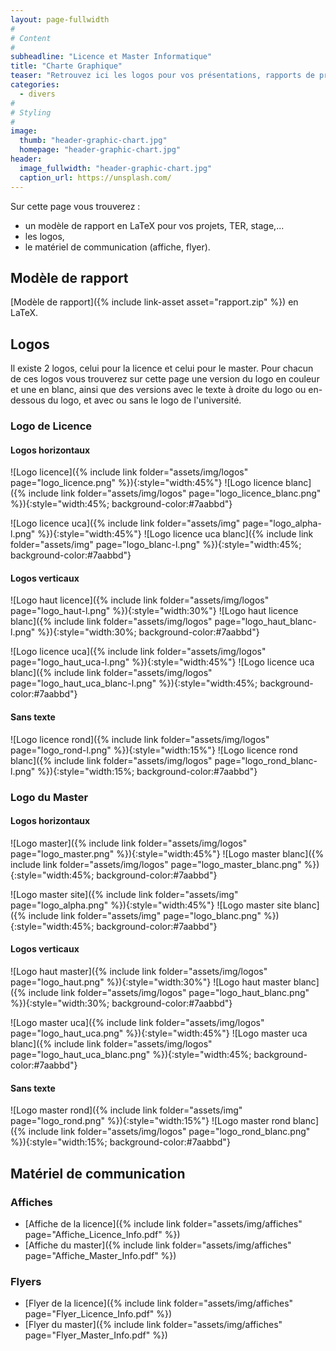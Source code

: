 ```yaml
---
layout: page-fullwidth
#
# Content
#
subheadline: "Licence et Master Informatique"
title: "Charte Graphique"
teaser: "Retrouvez ici les logos pour vos présentations, rapports de projet et stage." 
categories:
  - divers
#
# Styling
#
image:
  thumb: "header-graphic-chart.jpg"
  homepage: "header-graphic-chart.jpg"
header:
  image_fullwidth: "header-graphic-chart.jpg"
  caption_url: https://unsplash.com/
---
```


Sur cette page vous trouverez :

- un modèle de rapport en LaTeX pour vos projets, TER, stage,...
- les logos,
- le matériel de communication (affiche, flyer).

## Modèle de rapport

[Modèle de rapport]({% include link-asset asset="rapport.zip" %}) en LaTeX.

## Logos

Il existe 2 logos, celui pour la licence et celui pour le master. Pour chacun de ces logos vous trouverez sur cette page une version du logo en couleur et une en blanc, ainsi que des versions avec le texte à droite du logo ou en-dessous du logo, et avec ou sans le logo de l'université.

### Logo de Licence

#### Logos horizontaux

![Logo licence]({% include link folder="assets/img/logos" page="logo_licence.png" %}){:style="width:45%"}
![Logo licence blanc]({% include link folder="assets/img/logos" page="logo_licence_blanc.png" %}){:style="width:45%; background-color:#7aabbd"}

![Logo licence uca]({% include link folder="assets/img" page="logo_alpha-l.png" %}){:style="width:45%"}
![Logo licence uca blanc]({% include link folder="assets/img" page="logo_blanc-l.png" %}){:style="width:45%; background-color:#7aabbd"}

#### Logos verticaux

![Logo haut licence]({% include link folder="assets/img/logos" page="logo_haut-l.png" %}){:style="width:30%"}
![Logo haut licence blanc]({% include link folder="assets/img/logos" page="logo_haut_blanc-l.png" %}){:style="width:30%; background-color:#7aabbd"}

![Logo licence uca]({% include link folder="assets/img/logos" page="logo_haut_uca-l.png" %}){:style="width:45%"}
![Logo licence uca blanc]({% include link folder="assets/img/logos" page="logo_haut_uca_blanc-l.png" %}){:style="width:45%; background-color:#7aabbd"}

#### Sans texte

![Logo licence rond]({% include link folder="assets/img/logos" page="logo_rond-l.png" %}){:style="width:15%"}
![Logo licence rond blanc]({% include link folder="assets/img/logos" page="logo_rond_blanc-l.png" %}){:style="width:15%; background-color:#7aabbd"}

### Logo du Master

#### Logos horizontaux

![Logo master]({% include link folder="assets/img/logos" page="logo_master.png" %}){:style="width:45%"}
![Logo master blanc]({% include link folder="assets/img/logos" page="logo_master_blanc.png" %}){:style="width:45%; background-color:#7aabbd"}

![Logo master site]({% include link folder="assets/img" page="logo_alpha.png" %}){:style="width:45%"}
![Logo master site blanc]({% include link folder="assets/img" page="logo_blanc.png" %}){:style="width:45%; background-color:#7aabbd"}

#### Logos verticaux

![Logo haut master]({% include link folder="assets/img/logos" page="logo_haut.png" %}){:style="width:30%"}
![Logo haut master blanc]({% include link folder="assets/img/logos" page="logo_haut_blanc.png" %}){:style="width:30%; background-color:#7aabbd"}

![Logo master uca]({% include link folder="assets/img/logos" page="logo_haut_uca.png" %}){:style="width:45%"}
![Logo master uca blanc]({% include link folder="assets/img/logos" page="logo_haut_uca_blanc.png" %}){:style="width:45%; background-color:#7aabbd"}

#### Sans texte

![Logo master rond]({% include link folder="assets/img" page="logo_rond.png" %}){:style="width:15%"}
![Logo master rond blanc]({% include link folder="assets/img/logos" page="logo_rond_blanc.png" %}){:style="width:15%; background-color:#7aabbd"}

## Matériel de communication

### Affiches

- [Affiche de la licence]({% include link folder="assets/img/affiches" page="Affiche_Licence_Info.pdf" %})
- [Affiche du master]({% include link folder="assets/img/affiches" page="Affiche_Master_Info.pdf" %})

### Flyers

- [Flyer de la licence]({% include link folder="assets/img/affiches" page="Flyer_Licence_Info.pdf" %})
- [Flyer du master]({% include link folder="assets/img/affiches" page="Flyer_Master_Info.pdf" %})
